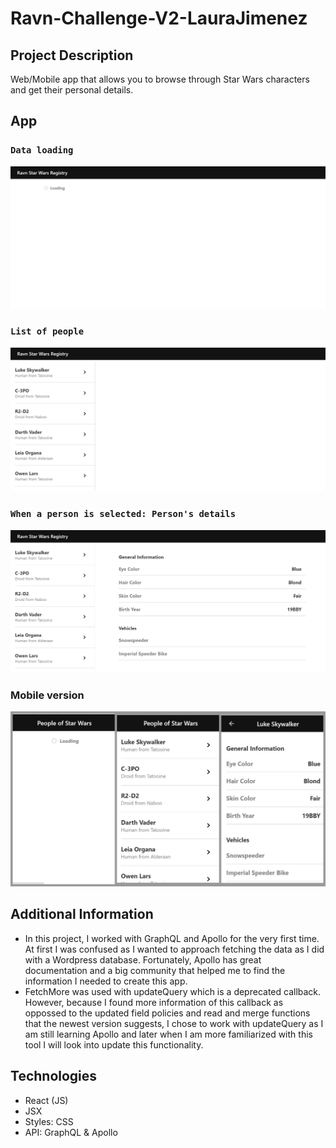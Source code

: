# Ravn-Challenge-V2-LauraJimenez

## Project Description
Web/Mobile app that allows you to browse through Star Wars characters and get their personal details. 

## App
### `Data loading`
![Desktop1](https://github.com/LauraJimenezB/Ravn-Challenge-V2-LauraJimenez/blob/master/ravn-challenge/src/images/d1.png)
### `List of people`
![Desktop2](https://github.com/LauraJimenezB/Ravn-Challenge-V2-LauraJimenez/blob/master/ravn-challenge/src/images/d2.png)

### `When a person is selected: Person's details`
![Desktop3](https://github.com/LauraJimenezB/Ravn-Challenge-V2-LauraJimenez/blob/master/ravn-challenge/src/images/d3.png)

### Mobile version
![Mobile](https://github.com/LauraJimenezB/Ravn-Challenge-V2-LauraJimenez/blob/master/ravn-challenge/src/images/mobile.jpg)

## Additional Information
* In this project, I worked with GraphQL and Apollo for the very first time. At first I was confused as I wanted to approach fetching the data as I did with a Wordpress database. Fortunately, Apollo has great documentation and a big community that helped me to find the information I needed to create this app.
* FetchMore was used with updateQuery which is a deprecated callback. However, because I found more information of this callback as oppossed to the updated field policies and read and merge functions that the newest version suggests, I chose to work with updateQuery as I am still learning Apollo and later when I am more familiarized with this tool I will look into update this functionality.

## Technologies
* React (JS)
* JSX
* Styles: CSS
* API: GraphQL & Apollo 


